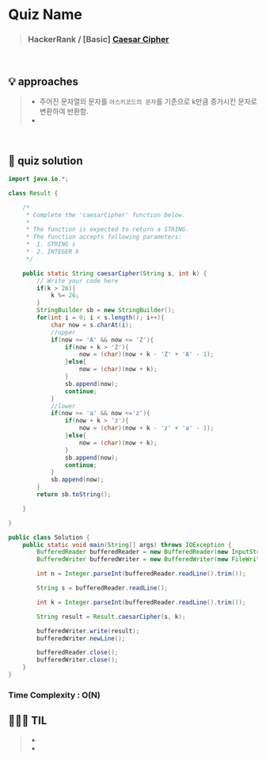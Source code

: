 # Quiz Name
> ### HackerRank / [Basic] <a href = "https://www.hackerrank.com/challenges/one-week-preparation-kit-caesar-cipher-1/problem?isFullScreen=true&h_l=interview&playlist_slugs%5B%5D=preparation-kits&playlist_slugs%5B%5D=one-week-preparation-kit&playlist_slugs%5B%5D=one-week-day-three"> Caesar Cipher </a>

<br>

## 💡 approaches
>  - 주어진 문자열의 문자를 `아스키코드의 문자`를 기준으로 k만큼 증가시킨 문자로 변환하여 반환함.
>  - 

<br>

## 🔑 quiz solution

```java
import java.io.*;

class Result {

    /*
     * Complete the 'caesarCipher' function below.
     *
     * The function is expected to return a STRING.
     * The function accepts following parameters:
     *  1. STRING s
     *  2. INTEGER k
     */

    public static String caesarCipher(String s, int k) {
        // Write your code here
        if(k > 26){
            k %= 26;
        }
        StringBuilder sb = new StringBuilder();
        for(int i = 0; i < s.length(); i++){
            char now = s.charAt(i);
            //upper
            if(now >= 'A' && now <= 'Z'){
                if(now + k > 'Z'){
                    now = (char)(now + k - 'Z' + 'A' - 1);
                }else{
                    now = (char)(now + k);
                }
                sb.append(now);
                continue;
            }
            //lower
            if(now >= 'a' && now <='z'){
                if(now + k > 'z'){
                    now = (char)(now + k - 'z' + 'a' - 1);
                }else{
                    now = (char)(now + k);
                }
                sb.append(now);
                continue;
            }
            sb.append(now);
        }
        return sb.toString();

    }

}

public class Solution {
    public static void main(String[] args) throws IOException {
        BufferedReader bufferedReader = new BufferedReader(new InputStreamReader(System.in));
        BufferedWriter bufferedWriter = new BufferedWriter(new FileWriter(System.getenv("OUTPUT_PATH")));

        int n = Integer.parseInt(bufferedReader.readLine().trim());

        String s = bufferedReader.readLine();

        int k = Integer.parseInt(bufferedReader.readLine().trim());

        String result = Result.caesarCipher(s, k);

        bufferedWriter.write(result);
        bufferedWriter.newLine();

        bufferedReader.close();
        bufferedWriter.close();
    }
}
```
### Time Complexity : O(N)
## 👩🏻‍🏫 TIL
>  -
>  -
